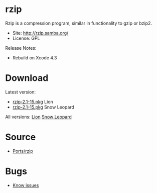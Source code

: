 

# rzip #

Rzip is a compression program, similar in functionality to gzip or bzip2.

  * Site: http://rzip.samba.org/
  * License: GPL

Release Notes:
  * Rebuild on Xcode 4.3


# Download #

Latest version:
  * [rzip-2.1-15.pkg](http://code.google.com/p/rudix/downloads/detail?name=rzip-2.1-15.pkg) Lion
  * [rzip-2.1-15.pkg](http://code.google.com/p/rudix-snowleopard/downloads/detail?name=rzip-2.1-15.pkg) Snow Leopard

All versions: [Lion](http://code.google.com/p/rudix/downloads/list?q=rzip) [Snow Leopard](http://code.google.com/p/rudix-snowleopard/downloads/list?q=rzip)

# Source #
  * [Ports/rzip](http://code.google.com/p/rudix/source/browse/Ports/rzip)

# Bugs #
  * [Know issues](http://code.google.com/p/rudix/issues/list?q=rzip)
